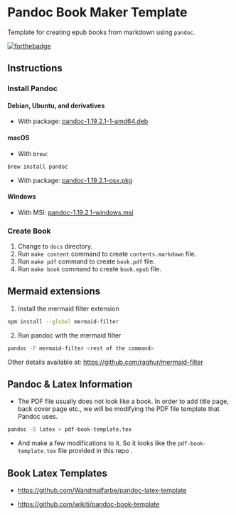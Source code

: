 # Pandoc Book Maker Template
Template for creating epub books from markdown using `pandoc`.

[![forthebadge](http://forthebadge.com/images/badges/built-by-hipsters.svg)](http://forthebadge.com)

## Instructions

### Install Pandoc

#### Debian, Ubuntu, and derivatives
- With package: [pandoc-1.19.2.1-1-amd64.deb](https://github.com/jgm/pandoc/releases/download/1.19.2.1/pandoc-1.19.2.1-1-amd64.deb)

#### macOS
- With `brew`:
```bash
brew install pandoc
```
- With package: [pandoc-1.19.2.1-osx.pkg](https://github.com/jgm/pandoc/releases/download/1.19.2.1/pandoc-1.19.2.1-osx.pkg)

#### Windows
- With MSI: [pandoc-1.19.2.1-windows.msi](https://github.com/jgm/pandoc/releases/download/1.19.2.1/pandoc-1.19.2.1-windows.msi)

### Create Book
1. Change to `docs` directory.
2. Run `make content` command to create `contents.markdown` file.
3. Run `make pdf` command to create `book.pdf` file.
4. Run `make book` command to create `book.epub` file.



## Mermaid extensions

1. Install the mermaid filter extension
``` bash
npm install --global mermaid-filter
```

2. Run pandoc with the mermaid filter
``` bash
pandoc -F mermaid-filter <rest of the command>
```

Other details available at: https://github.com/raghur/mermaid-filter


## Pandoc & Latex Information

- The PDF file usually does not look like a book. In order to add title page, back cover page etc., we will be modifying the PDF file template that Pandoc uses. 
``` bash
pandoc -D latex > pdf-book-template.tex
```

- And make a few modifications to it. So it looks like the `pdf-book-template.tex` file provided in this repo .


## Book Latex Templates

- https://github.com/Wandmalfarbe/pandoc-latex-template

- https://github.com/wikiti/pandoc-book-template


